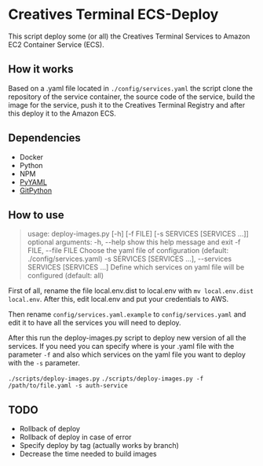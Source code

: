 # Creatives Terminal ECS-Deploy

This script deploy some (or all) the Creatives Terminal Services to Amazon EC2 Container Service (ECS).

## How it works

Based on a .yaml file located in `./config/services.yaml` the script clone the repository of the service
container, the source code of the service, build the image for the service, push it to the Creatives
Terminal Registry and after this deploy it to the Amazon ECS.

## Dependencies

- Docker
- Python
- NPM
- [PyYAML](http://pyyaml.org/)
- [GitPython](https://github.com/gitpython-developers/GitPython)

## How to use

> usage: deploy-images.py [-h] [-f FILE] [-s SERVICES [SERVICES ...]]
  optional arguments:
  -h, --help            show this help message and exit
  -f FILE, --file FILE  Choose the yaml file of configuration (default:
                        ./config/services.yaml)
  -s SERVICES [SERVICES ...], --services SERVICES [SERVICES ...]
                        Define which services on yaml file will be configured
                        (default: all)

First of all, rename the file local.env.dist to local.env with `mv local.env.dist local.env`. After this,
edit local.env and put your credentials to AWS.

Then rename `config/services.yaml.example` to `config/services.yaml` and edit it to have all the services
you will need to deploy. 

After this run the deploy-images.py script to deploy new version of all the services. If you need you can
specify where is your .yaml file with the parameter `-f` and also which services on the yaml file you want
to deploy with the `-s` parameter.

`./scripts/deploy-images.py`
`./scripts/deploy-images.py -f /path/to/file.yaml -s auth-service`

## TODO

* Rollback of deploy
* Rollback of deploy in case of error
* Specify deploy by tag (actually works by branch)
* Decrease the time needed to build images
